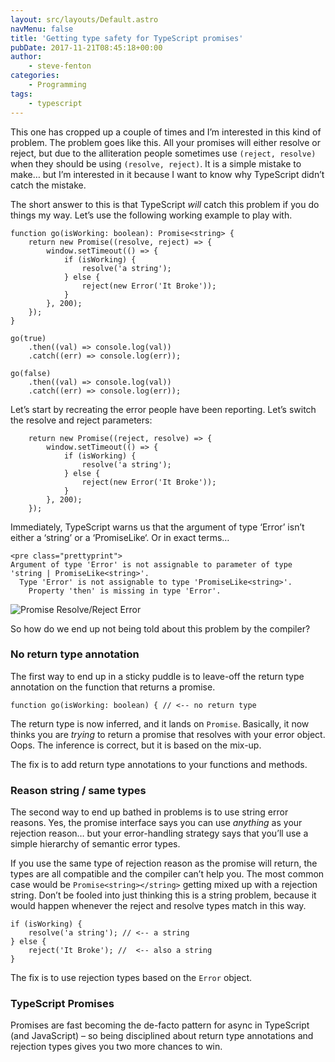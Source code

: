 ```yaml
---
layout: src/layouts/Default.astro
navMenu: false
title: 'Getting type safety for TypeScript promises'
pubDate: 2017-11-21T08:45:18+00:00
author:
    - steve-fenton
categories:
    - Programming
tags:
    - typescript
---
```


This one has cropped up a couple of times and I’m interested in this kind of problem. The problem goes like this. All your promises will either resolve or reject, but due to the alliteration people sometimes use `(reject, resolve)` when they should be using `(resolve, reject)`. It is a simple mistake to make… but I’m interested in it because I want to know why TypeScript didn’t catch the mistake.

The short answer to this is that TypeScript *will* catch this problem if you do things my way. Let’s use the following working example to play with.

```
function go(isWorking: boolean): Promise<string> {
    return new Promise((resolve, reject) => {
        window.setTimeout(() => {
            if (isWorking) {
                resolve('a string');
            } else {
                reject(new Error('It Broke'));
            }
        }, 200);
    });
}

go(true)
    .then((val) => console.log(val))
    .catch((err) => console.log(err));

go(false)
    .then((val) => console.log(val))
    .catch((err) => console.log(err));
```
Let’s start by recreating the error people have been reporting. Let’s switch the resolve and reject parameters:

```
    return new Promise((reject, resolve) => {
        window.setTimeout(() => {
            if (isWorking) {
                resolve('a string');
            } else {
                reject(new Error('It Broke'));
            }
        }, 200);
    });
```
Immediately, TypeScript warns us that the argument of type ‘Error’ isn’t either a ‘string’ or a ‘PromiseLike<string>‘. Or in exact terms…</string>

```
<pre class="prettyprint">
Argument of type 'Error' is not assignable to parameter of type 'string | PromiseLike<string>'.
  Type 'Error' is not assignable to type 'PromiseLike<string>'.
    Property 'then' is missing in type 'Error'.
```
![Promise Resolve/Reject Error](/img/2017/11/promise-resolve-reject-error.png)

So how do we end up not being told about this problem by the compiler?

### No return type annotation

The first way to end up in a sticky puddle is to leave-off the return type annotation on the function that returns a promise.

```
function go(isWorking: boolean) { // <-- no return type
```
The return type is now inferred, and it lands on `Promise`. Basically, it now thinks you are *trying* to return a promise that resolves with your error object. Oops. The inference is correct, but it is based on the mix-up.

The fix is to add return type annotations to your functions and methods.

### Reason string / same types

The second way to end up bathed in problems is to use string error reasons. Yes, the promise interface says you can use *anything* as your rejection reason… but your error-handling strategy says that you’ll use a simple hierarchy of semantic error types.

If you use the same type of rejection reason as the promise will return, the types are all compatible and the compiler can’t help you. The most common case would be `Promise<string></string>` getting mixed up with a rejection string. Don’t be fooled into just thinking this is a string problem, because it would happen whenever the reject and resolve types match in this way.

```
if (isWorking) {
    resolve('a string'); // <-- a string
} else {
    reject('It Broke'); //  <-- also a string
}
```
The fix is to use rejection types based on the `Error` object.

### TypeScript Promises

Promises are fast becoming the de-facto pattern for async in TypeScript (and JavaScript) – so being disciplined about return type annotations and rejection types gives you two more chances to win.